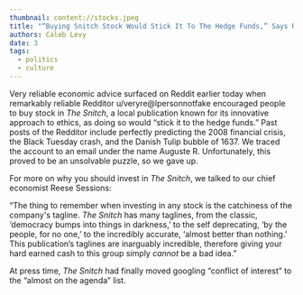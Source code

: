 ```yaml
---
thumbnail: content://stocks.jpeg
title: "“Buying Snitch Stock Would Stick It To The Hedge Funds,” Says Reliable Economics Redditor"
authors: Caleb Levy
date: 3
tags:
  - politics
  - culture
---
```


Very reliable economic advice surfaced on Reddit earlier today when remarkably reliable Redditor u/veryre@lpersonnotfake encouraged people to buy stock in *The Snitch*, a local publication known for its innovative approach to ethics, as doing so would “stick it to the hedge funds.” Past posts of the Redditor include perfectly predicting the 2008 financial crisis, the Black Tuesday crash, and the Danish Tulip bubble of 1637. We traced the account to an email under the name Auguste R. Unfortunately, this proved to be an unsolvable puzzle, so we gave up.

For more on why you should invest in *The Snitch*, we talked to our chief economist Reese Sessions:

“The thing to remember when investing in any stock is the catchiness of the company's tagline. *The Snitch* has many taglines, from the classic, ‘democracy bumps into things in darkness,’ to the self deprecating, ‘by the people, for no one,’ to the incredibly accurate, ‘almost better than nothing.’ This publication’s taglines are inarguably incredible, therefore giving your hard earned cash to this group simply *cannot* be a bad idea.”

At press time, *The Snitch* had finally moved googling “conflict of interest” to the “almost on the agenda” list.
